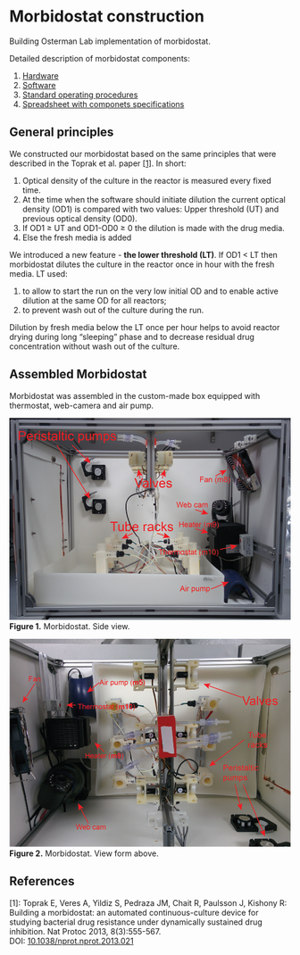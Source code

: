 # Morbidostat construction
Building Osterman Lab implementation of morbidostat.

Detailed description of morbidostat components:
1. [Hardware](./Hardware.md)
2. [Software](./Software.md)
3. [Standard operating procedures](./SOP.md)
4. [Spreadsheet with componets specifications](./aux_files/components.xlsx)

## General principles
We constructed our morbidostat based on the same principles that were described in the Toprak et al. paper <a href='#link1'>[1]</a>. In short:  
1)	Optical density of the culture in the reactor is measured every fixed time.  
2)	At the time when the software should initiate dilution the current optical density (OD1) is compared with two values: Upper threshold (UT) and previous optical density (OD0).  
3)	If OD1 ≥ UT and OD1-OD0 ≥ 0 the dilution is made with the drug media.  
4)	Else the fresh media is added

We introduced a new feature - **the lower threshold (LT)**. If OD1 < LT then morbidostat dilutes the culture in the reactor once in hour with the fresh media. LT used:  
1. to allow to start the run on the very low initial OD and to enable active dilution at the same OD for all reactors;  
2. to prevent wash out of the culture during the run.

Dilution by fresh media below the LT once per hour helps to avoid reactor drying during long “sleeping” phase and to decrease residual drug concentration without wash out of the culture.

## Assembled Morbidostat

Morbidostat was assembled in the custom-made box equipped with thermostat, web-camera and air pump.

![Morbidostat side](./img/fig23_overview_side.png)<br>
**Figure 1.** Morbidostat. Side view.

![Morbidostat top](./img/fig24_overview_top.png)<br>
**Figure 2.** Morbidostat. View form above.

## References

<a name='link1'></a>[1]: Toprak E, Veres A, Yildiz S, Pedraza JM, Chait R, Paulsson J, Kishony R: Building a morbidostat: an automated continuous-culture device for studying bacterial drug resistance under dynamically sustained drug inhibition. Nat Protoc 2013, 8(3):555-567.  
DOI: [10.1038/nprot.nprot.2013.021](http://dx.doi.org/10.1038/nprot.nprot.2013.021)
